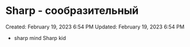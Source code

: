 # Sharp - сообразительный

Created: February 19, 2023 6:54 PM
Updated: February 19, 2023 6:54 PM

- sharp mind Sharp kid